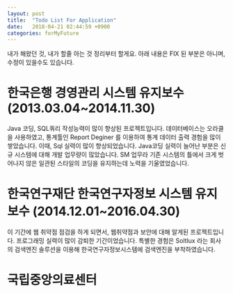 ```yaml
---
layout: post
title:  "Todo List For Application"
date:   2018-04-21 02:44:59 +0900
categories: forMyFuture
---
```


내가 해왔던 것, 내가 할줄 아는 것 정리부터 할게요. 아래 내용은 FIX 된 부분은 아니며, 수정이 있을수도 있습니다.

한국은행 경영관리 시스템 유지보수(2013.03.04~2014.11.30)
========
Java 코딩, SQL쿼리 작성능력이 많이 향상된 프로젝트입니다.
데이터베이스는 오라클을 사용하였고, 통계툴인 Report Deginer 를 이용하여 통계 데이터 출력 경험을 많이 쌓았습니다.
이때, Sql 실력이 많이 향상되었습니다.
Java코딩 실력이 늘어난 부분은 신규 시스템에 대해 개발 업무량이 많았습니다. SM 업무라 기존 시스템의 틀에서 크게 벗어나지 않은
일관된 스타일의 코딩을 유지하는데 노력을 기울였었습니다.



한국연구재단 한국연구자정보 시스템 유지보수 (2014.12.01~2016.04.30)
========
이 기간에 웹 취약점 점검을 하게 되면서, 웹취약점과 보안에 대해 알게된 프로젝트입니다.
프로그래밍 실력이 많이 감퇴한 기간이었습니다. 특별한 경험은 Soltlux 라는 회사의 검색엔진 솔루션을 이용해
한국연구자정보시스템에 검색엔진을 부착하였습니다.



국립중앙의료센터
========




[아이디인큐]: https://www.jobplanet.co.kr/companies/68173/info/%EC%95%84%EC%9D%B4%EB%94%94%EC%9D%B8%ED%81%90
[jekyll-gh]:   https://github.com/jekyll/jekyll
[jekyll-talk]: https://talk.jekyllrb.com/
